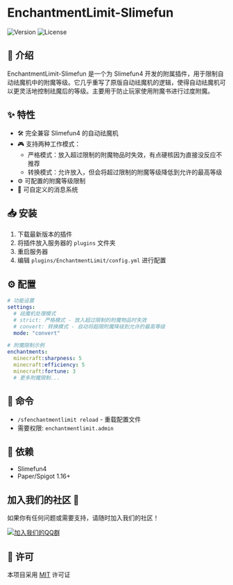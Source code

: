 # EnchantmentLimit-Slimefun

![Version](https://img.shields.io/github/v/release/xmk2333/EnchantmentLimit-Slimefun?include_prereleases)
![License](https://img.shields.io/github/license/xmk2333/EnchantmentLimit-Slimefun)

## 📝 介绍

EnchantmentLimit-Slimefun 是一个为 Slimefun4 开发的附属插件，用于限制自动祛魔机中的附魔等级。它几乎重写了原版自动祛魔机的逻辑，使得自动祛魔机可以更灵活地控制祛魔后的等级。主要用于防止玩家使用附魔书进行过度附魔。

## ✨ 特性

- 🛠️ 完全兼容 Slimefun4 的自动祛魔机
- 🎮 支持两种工作模式：
  - 严格模式：放入超过限制的附魔物品时失效，有点硬核因为直接没反应不推荐
  - 转换模式：允许放入，但会将超过限制的附魔等级降低到允许的最高等级
- ⚙️ 可配置的附魔等级限制
- 💬 可自定义的消息系统

## 📥 安装

1. 下载最新版本的插件
2. 将插件放入服务器的 `plugins` 文件夹
3. 重启服务器
4. 编辑 `plugins/EnchantmentLimit/config.yml` 进行配置

## ⚙️ 配置

```yaml
# 功能设置
settings:
  # 祛魔机处理模式
  # strict: 严格模式 - 放入超过限制的附魔物品时失效
  # convert: 转换模式 - 自动将超限附魔降级到允许的最高等级
  mode: "convert"

# 附魔限制示例
enchantments:
  minecraft:sharpness: 5
  minecraft:efficiency: 5
  minecraft:fortune: 3
  # 更多附魔限制...
```

## 📌 命令

- `/sfenchantmentlimit reload` - 重载配置文件
- 需要权限: `enchantmentlimit.admin`

## 🔧 依赖

- Slimefun4
- Paper/Spigot 1.16+

## 加入我们的社区 💬

如果你有任何问题或需要支持，请随时加入我们的社区！

[![加入我们的QQ群](https://img.shields.io/badge/QQGroup-528651839-blue)](https://jq.qq.com/?_wv=1027&k=528651839)


## 📜 许可

本项目采用 [MIT](LICENSE) 许可证 
